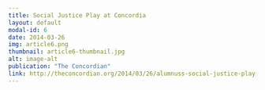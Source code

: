 ```yaml
---
title: Social Justice Play at Concordia
layout: default
modal-id: 6
date: 2014-03-26
img: article6.png
thumbnail: article6-thumbnail.jpg
alt: image-alt
publication: "The Concordian"
link: http://theconcordian.org/2014/03/26/alumnuss-social-justice-play-comes-to-concordia
---
```

